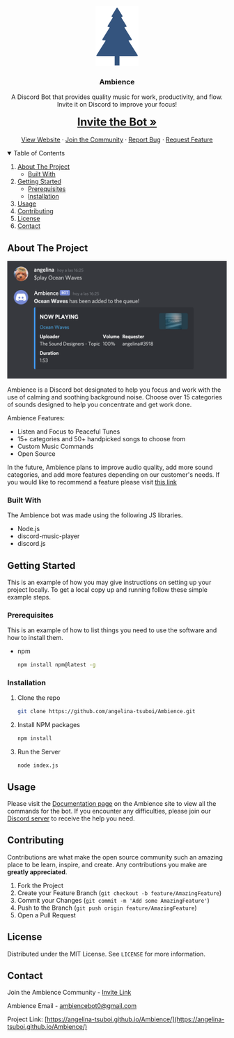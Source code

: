 <!-- PROJECT LOGO -->
<br />
<p align="center">
  <a href="https://github.com/othneildrew/Best-README-Template">
    <img src="website/assets/icon2.png" alt="Logo" width="100" height="138">
  </a>

  <h3 align="center">Ambience</h3>

  <p align="center">
    A Discord Bot that provides quality music for work, productivity, and flow. Invite it on Discord to improve your focus!
    <br />
    <br />
    <a href="https://github.com/othneildrew/Best-README-Template" style="font-size: 25px;"><strong>Invite the Bot »</strong></a>
    <br />
    <br />
    <a href="https://angelina-tsuboi.github.io/Ambience/">View Website</a>
    ·
    <a href="https://discord.com/invite/w3Tp9x88Nw">Join the Community</a>
    ·
    <a href="https://github.com/othneildrew/Best-README-Template/issues">Report Bug</a>
    ·
    <a href="https://github.com/othneildrew/Best-README-Template/issues">Request Feature</a>
  </p>
</p>



<!-- TABLE OF CONTENTS -->
<details open="open">
  <summary>Table of Contents</summary>
  <ol>
    <li>
      <a href="#about-the-project">About The Project</a>
      <ul>
        <li><a href="#built-with">Built With</a></li>
      </ul>
    </li>
    <li>
      <a href="#getting-started">Getting Started</a>
      <ul>
        <li><a href="#prerequisites">Prerequisites</a></li>
        <li><a href="#installation">Installation</a></li>
      </ul>
    </li>
    <li><a href="#usage">Usage</a></li>
    <li><a href="#contributing">Contributing</a></li>
    <li><a href="#license">License</a></li>
    <li><a href="#contact">Contact</a></li>
  </ol>
</details>



<!-- ABOUT THE PROJECT -->
## About The Project
<img src="website/assets/images/screenshot1.png" alt="Ambience Screenshot">

Ambience is a Discord bot designated to help you focus and work with the use of calming and soothing background noise. Choose over 15 categories of sounds designed to help you concentrate and get work done.

Ambience Features:
* Listen and Focus to Peaceful Tunes
* 15+ categories and 50+ handpicked songs to choose from
* Custom Music Commands
* Open Source

In the future, Ambience plans to improve audio quality, add more sound categories, and add more features depending on our customer's needs. If you would like to recommend a feature please visit [this link](https://github.com/othneildrew/Best-README-Template/issues)

### Built With

The Ambience bot was made using the following JS libraries.
* Node.js
* discord-music-player
* discord.js

<!-- GETTING STARTED -->
## Getting Started

This is an example of how you may give instructions on setting up your project locally.
To get a local copy up and running follow these simple example steps.

### Prerequisites

This is an example of how to list things you need to use the software and how to install them.
* npm
  ```sh
  npm install npm@latest -g
  ```

### Installation

1. Clone the repo
   ```sh
   git clone https://github.com/angelina-tsuboi/Ambience.git
   ```
2. Install NPM packages
   ```sh
   npm install
   ```
3. Run the Server
   ```JS
   node index.js
   ```

<!-- USAGE EXAMPLES -->
## Usage

Please visit the [Documentation page](https://angelina-tsuboi.github.io/Ambience/website/docs.html) on the Ambience site to view all the commands for the bot. 
If you encounter any difficulties, please join our [Discord server](https://discord.com/invite/w3Tp9x88Nw) to receive the help you need.


<!-- CONTRIBUTING -->
## Contributing

Contributions are what make the open source community such an amazing place to be learn, inspire, and create. Any contributions you make are **greatly appreciated**.

1. Fork the Project
2. Create your Feature Branch (`git checkout -b feature/AmazingFeature`)
3. Commit your Changes (`git commit -m 'Add some AmazingFeature'`)
4. Push to the Branch (`git push origin feature/AmazingFeature`)
5. Open a Pull Request



<!-- LICENSE -->
## License

Distributed under the MIT License. See `LICENSE` for more information.


<!-- CONTACT -->
## Contact

Join the Ambience Community - [Invite Link](https://discord.com/invite/w3Tp9x88Nw)

Ambience Email - [ambiencebot0@gmail.com](https://mail.google.com/mail/?view=cm&fs=1&to=ambiencebot0@gmail.com) 

Project Link: [https://angelina-tsuboi.github.io/Ambience/](https://angelina-tsuboi.github.io/Ambience/)


<!-- MARKDOWN LINKS & IMAGES -->
<!-- https://www.markdownguide.org/basic-syntax/#reference-style-links -->
[contributors-shield]: https://img.shields.io/github/contributors/othneildrew/Best-README-Template.svg?style=for-the-badge
[contributors-url]: https://github.com/othneildrew/Best-README-Template/graphs/contributors
[forks-shield]: https://img.shields.io/github/forks/othneildrew/Best-README-Template.svg?style=for-the-badge
[forks-url]: https://github.com/othneildrew/Best-README-Template/network/members
[stars-shield]: https://img.shields.io/github/stars/othneildrew/Best-README-Template.svg?style=for-the-badge
[stars-url]: https://github.com/othneildrew/Best-README-Template/stargazers
[issues-shield]: https://img.shields.io/github/issues/othneildrew/Best-README-Template.svg?style=for-the-badge
[issues-url]: https://github.com/othneildrew/Best-README-Template/issues
[license-shield]: https://img.shields.io/github/license/othneildrew/Best-README-Template.svg?style=for-the-badge
[license-url]: https://github.com/othneildrew/Best-README-Template/blob/master/LICENSE.txt
[linkedin-shield]: https://img.shields.io/badge/-LinkedIn-black.svg?style=for-the-badge&logo=linkedin&colorB=555
[linkedin-url]: https://linkedin.com/in/othneildrew
[product-screenshot]: images/screenshot.png
